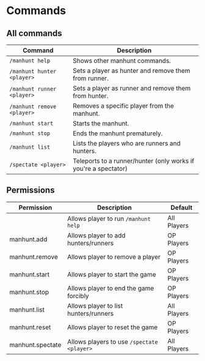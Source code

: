 # Commands
## All commands

| Command                                    | Description                                                     |
|--------------------------------------------|-----------------------------------------------------------------|
| `/manhunt help`                            | Shows other manhunt commands.                                   |
| `/manhunt hunter <player>`                 | Sets a player as hunter and remove them from runner.            |
| `/manhunt runner <player>`                 | Sets a player as runner and remove them from hunter.            |
| `/manhunt remove <player>`                 | Removes a specific player from the manhunt.                     |
| `/manhunt start`                           | Starts the manhunt.                                             |
| `/manhunt stop`                            | Ends the manhunt prematurely.                                   |
| `/manhunt list`                            | Lists the players who are runners and hunters.                  |
| `/spectate <player>`                       | Teleports to a runner/hunter (only works if you're a spectator) |

## Permissions
| Permission       | Description                                | Default     |
|------------------|--------------------------------------------|-------------|
|                  | Allows player to run `/manhunt help`       | All Players |
| manhunt.add      | Allows player to add hunters/runners       | OP Players  |
| manhunt.remove   | Allows player to remove a player           | OP Players  |
| manhunt.start    | Allows player to start the game            | OP Players  |
| manhunt.stop     | Allows player to end the game forcibly     | OP Players  |
| manhunt.list     | Allows player to list hunters/runners      | All Players |
| manhunt.reset    | Allows player to reset the game            | OP Players  |
| manhunt.spectate | Allows players to use `/spectate <player>` | All Players |